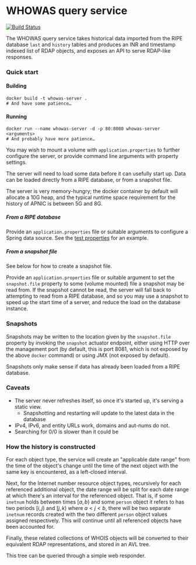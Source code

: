 # WHOWAS query service

[![Build Status](https://travis-ci.org/APNIC-net/whowas-service.svg?branch=master)](https://travis-ci.org/APNIC-net/whowas-service)

The WHOWAS query service takes historical data imported from the RIPE database
`last` and `history` tables and produces an INR and timestamp indexed list of
RDAP objects, and exposes an API to serve RDAP-like responses.

### Quick start

#### Building

    docker build -t whowas-server .
    # And have some patience…

#### Running

    docker run --name whowas-server -d -p 80:8080 whowas-server <arguments>
    # And probably have more patience…

You may wish to mount a volume with `application.properties` to further configure
the server, or provide command line arguments with property settings.

The server will need to load some data before it can usefully start up.  Data
can be loaded directly from a RIPE database, or from a snapshot file.

The server is very memory-hungry; the docker container by default will allocate a
10G heap, and the typical runtime space requirement for the history of APNIC is
between 5G and 8G.

##### From a RIPE database

Provide an `application.properties` file or suitable arguments to configure a Spring
data source.  See the [test properties](src/main/resoures/application-test.properties)
for an example.

##### From a snapshot file

See below for how to create a snapshot file.

Provide an `application.properties` file or suitable argument to set the `snapshot.file`
property to some (volume mounted) file a snapshot may be read from.  If the snapshot
cannot be read, the server will fall back to attempting to read from a RIPE database,
and so you may use a snapshot to speed up the start time of a server, and reduce the
load on the database instance.

### Snapshots

Snapshots may be written to the location given by the `snapshot.file` property by
invoking the `snapshot` actuator endpoint, either using HTTP over the management
port (by default, this is port 8081, which is not exposed by the above `docker` command)
or using JMX (not exposed by default).

Snapshots only make sense if data has already been loaded from a RIPE database.

### Caveats

  - The server never refreshes itself, so once it's started up, it's serving a static view.
      - Snapshotting and restarting will update to the latest data in the database
  - IPv4, IPv6, and entity URLs work, domains and aut-nums do not.
  - Searching for 0/0 is slower than it could be

### How the history is constructed

For each object type, the service will create an "applicable date range" from
the time of the object's change until the time of the next object with the
same key is encountered, as a left-closed interval.

Next, for the Internet number resource object types, recursively for each
referenced additional object, the date range will be split for each date
range at which there's an interval for the referenced object.  That is, if
some `inetnum` holds between times $[a, b)$ and some `person` object it refers
to has two periods $[i, j)$ and $[j, k)$ where $a < j < b$, there will be
two separate `inetnum` records created with the two different `person` object
values assigned respectively.  This will continue until all referenced objects
have been accounted for.

Finally, these related collections of WHOIS objects will be converted to their
equivalent RDAP representations, and stored in an AVL tree.

This tree can be queried through a simple web responder.
